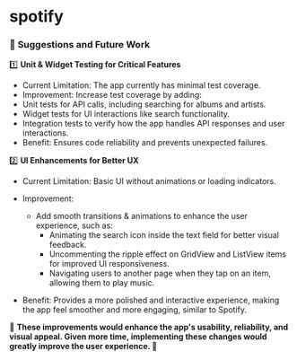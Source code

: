 # spotify

### 🔧 **Suggestions and Future Work**

1️⃣ **Unit & Widget Testing for Critical Features**
* Current Limitation: The app currently has minimal test coverage.
* Improvement: Increase test coverage by adding:
* Unit tests for API calls, including searching for albums and artists.
* Widget tests for UI interactions like search functionality.
* Integration tests to verify how the app handles API responses and user interactions.
* Benefit: Ensures code reliability and prevents unexpected failures.


2️⃣ **UI Enhancements for Better UX**
* Current Limitation: Basic UI without animations or loading indicators.

* Improvement:

  * Add smooth transitions & animations to enhance the user experience, such as:
    * Animating the search icon inside the text field for better visual feedback.
    * Uncommenting the ripple effect on GridView and ListView items for improved UI responsiveness. 
    * Navigating users to another page when they tap on an item, allowing them to play music.
    
* Benefit: Provides a more polished and interactive experience, making the app feel smoother and more engaging, similar to Spotify.


📌 **These improvements would enhance the app's usability, reliability, and visual appeal. 
Given more time, implementing these changes would greatly improve the user experience. 🚀**